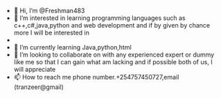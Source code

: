 - 👋 Hi, I’m @Freshman483
- 👀 I’m interested in learning programming languages such as c++,c#,java,python and web development and if by given by chance more I will be interested in
- 
- 🌱 I’m currently learning  Java,python,html 
- 💞️ I’m looking to collaborate on with any experienced expert or dummy like me so that I can gain what am lacking and if possible both of us, I will  appreciate
- 📫 How to reach me  phone number.+254757450727,email (tranzeer@gmail)

<!---
Freshman483/Freshman483 is a ✨ special ✨ repository because its `README.md` (this file) appears on your GitHub profile.
You can click the Preview link to take a look at your changes.
--->
